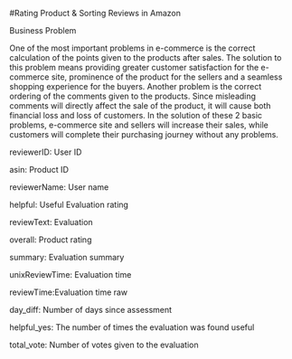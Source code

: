 #Rating Product & Sorting Reviews in Amazon

Business Problem

One of the most important problems in e-commerce is the correct calculation of the points given to the products after sales. The solution to this problem means providing greater customer satisfaction for the e-commerce site, prominence of the product for the sellers and a seamless shopping experience for the buyers. Another problem is the correct ordering of the comments given to the products. Since misleading comments will directly affect the sale of the product, it will cause both financial loss and loss of customers. In the solution of these 2 basic problems, e-commerce site and sellers will increase their sales, while customers will complete their purchasing journey without any problems.

reviewerID: User ID

asin: Product ID

reviewerName: User name

helpful: Useful Evaluation rating

reviewText: Evaluation

overall: Product rating

summary: Evaluation summary

unixReviewTime: Evaluation time

reviewTime:Evaluation time raw

day_diff: Number of days since assessment

helpful_yes: The number of times the evaluation was found useful

total_vote: Number of votes given to the evaluation
